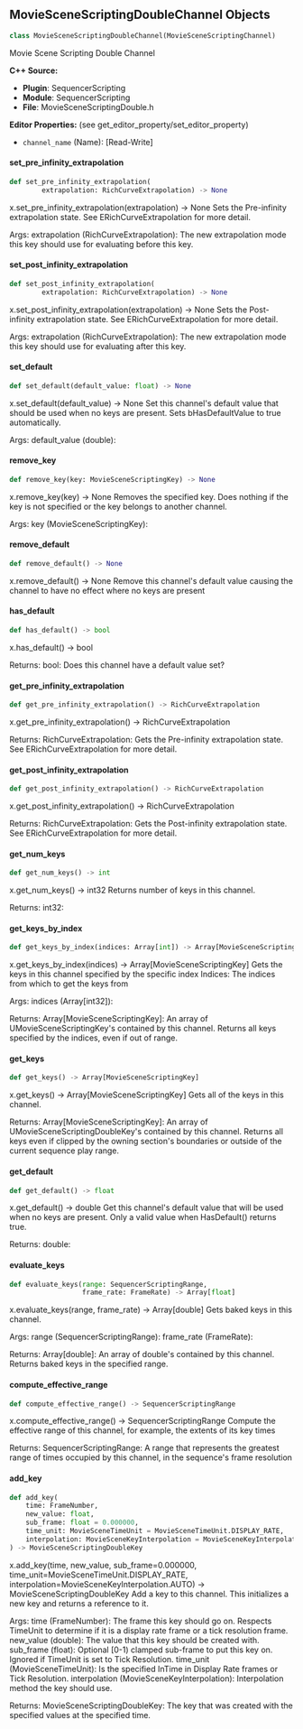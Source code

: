 ## MovieSceneScriptingDoubleChannel Objects

```python
class MovieSceneScriptingDoubleChannel(MovieSceneScriptingChannel)
```

Movie Scene Scripting Double Channel

**C++ Source:**

- **Plugin**: SequencerScripting
- **Module**: SequencerScripting
- **File**: MovieSceneScriptingDouble.h

**Editor Properties:** (see get_editor_property/set_editor_property)

- ``channel_name`` (Name):  [Read-Write]

<a id="unreal.MovieSceneScriptingDoubleChannel.set_pre_infinity_extrapolation"></a>

#### set_pre_infinity_extrapolation

```python
def set_pre_infinity_extrapolation(
        extrapolation: RichCurveExtrapolation) -> None
```

x.set_pre_infinity_extrapolation(extrapolation) -> None
Sets the Pre-infinity extrapolation state. See ERichCurveExtrapolation for more detail.

Args:
    extrapolation (RichCurveExtrapolation): The new extrapolation mode this key should use for evaluating before this key.

<a id="unreal.MovieSceneScriptingDoubleChannel.set_post_infinity_extrapolation"></a>

#### set_post_infinity_extrapolation

```python
def set_post_infinity_extrapolation(
        extrapolation: RichCurveExtrapolation) -> None
```

x.set_post_infinity_extrapolation(extrapolation) -> None
Sets the Post-infinity extrapolation state. See ERichCurveExtrapolation for more detail.

Args:
    extrapolation (RichCurveExtrapolation): The new extrapolation mode this key should use for evaluating after this key.

<a id="unreal.MovieSceneScriptingDoubleChannel.set_default"></a>

#### set_default

```python
def set_default(default_value: float) -> None
```

x.set_default(default_value) -> None
Set this channel's default value that should be used when no keys are present.
Sets bHasDefaultValue to true automatically.

Args:
    default_value (double):

<a id="unreal.MovieSceneScriptingDoubleChannel.remove_key"></a>

#### remove_key

```python
def remove_key(key: MovieSceneScriptingKey) -> None
```

x.remove_key(key) -> None
Removes the specified key. Does nothing if the key is not specified or the key belongs to another channel.

Args:
    key (MovieSceneScriptingKey):

<a id="unreal.MovieSceneScriptingDoubleChannel.remove_default"></a>

#### remove_default

```python
def remove_default() -> None
```

x.remove_default() -> None
Remove this channel's default value causing the channel to have no effect where no keys are present

<a id="unreal.MovieSceneScriptingDoubleChannel.has_default"></a>

#### has_default

```python
def has_default() -> bool
```

x.has_default() -> bool


Returns:
    bool: Does this channel have a default value set?

<a id="unreal.MovieSceneScriptingDoubleChannel.get_pre_infinity_extrapolation"></a>

#### get_pre_infinity_extrapolation

```python
def get_pre_infinity_extrapolation() -> RichCurveExtrapolation
```

x.get_pre_infinity_extrapolation() -> RichCurveExtrapolation


Returns:
    RichCurveExtrapolation: Gets the Pre-infinity extrapolation state. See ERichCurveExtrapolation for more detail.

<a id="unreal.MovieSceneScriptingDoubleChannel.get_post_infinity_extrapolation"></a>

#### get_post_infinity_extrapolation

```python
def get_post_infinity_extrapolation() -> RichCurveExtrapolation
```

x.get_post_infinity_extrapolation() -> RichCurveExtrapolation


Returns:
    RichCurveExtrapolation: Gets the Post-infinity extrapolation state. See ERichCurveExtrapolation for more detail.

<a id="unreal.MovieSceneScriptingDoubleChannel.get_num_keys"></a>

#### get_num_keys

```python
def get_num_keys() -> int
```

x.get_num_keys() -> int32
Returns number of keys in this channel.

Returns:
    int32:

<a id="unreal.MovieSceneScriptingDoubleChannel.get_keys_by_index"></a>

#### get_keys_by_index

```python
def get_keys_by_index(indices: Array[int]) -> Array[MovieSceneScriptingKey]
```

x.get_keys_by_index(indices) -> Array[MovieSceneScriptingKey]
Gets the keys in this channel specified by the specific index
Indices: The indices from which to get the keys from

Args:
    indices (Array[int32]): 

Returns:
    Array[MovieSceneScriptingKey]: An array of UMovieSceneScriptingKey's contained by this channel. Returns all keys specified by the indices, even if out of range.

<a id="unreal.MovieSceneScriptingDoubleChannel.get_keys"></a>

#### get_keys

```python
def get_keys() -> Array[MovieSceneScriptingKey]
```

x.get_keys() -> Array[MovieSceneScriptingKey]
Gets all of the keys in this channel.

Returns:
    Array[MovieSceneScriptingKey]: An array of UMovieSceneScriptingDoubleKey's contained by this channel. Returns all keys even if clipped by the owning section's boundaries or outside of the current sequence play range.

<a id="unreal.MovieSceneScriptingDoubleChannel.get_default"></a>

#### get_default

```python
def get_default() -> float
```

x.get_default() -> double
Get this channel's default value that will be used when no keys are present. Only a valid
value when HasDefault() returns true.

Returns:
    double:

<a id="unreal.MovieSceneScriptingDoubleChannel.evaluate_keys"></a>

#### evaluate_keys

```python
def evaluate_keys(range: SequencerScriptingRange,
                  frame_rate: FrameRate) -> Array[float]
```

x.evaluate_keys(range, frame_rate) -> Array[double]
Gets baked keys in this channel.

Args:
    range (SequencerScriptingRange): 
    frame_rate (FrameRate): 

Returns:
    Array[double]: An array of double's contained by this channel. Returns baked keys in the specified range.

<a id="unreal.MovieSceneScriptingDoubleChannel.compute_effective_range"></a>

#### compute_effective_range

```python
def compute_effective_range() -> SequencerScriptingRange
```

x.compute_effective_range() -> SequencerScriptingRange
Compute the effective range of this channel, for example, the extents of its key times

Returns:
    SequencerScriptingRange: A range that represents the greatest range of times occupied by this channel, in the sequence's frame resolution

<a id="unreal.MovieSceneScriptingDoubleChannel.add_key"></a>

#### add_key

```python
def add_key(
    time: FrameNumber,
    new_value: float,
    sub_frame: float = 0.000000,
    time_unit: MovieSceneTimeUnit = MovieSceneTimeUnit.DISPLAY_RATE,
    interpolation: MovieSceneKeyInterpolation = MovieSceneKeyInterpolation.AUTO
) -> MovieSceneScriptingDoubleKey
```

x.add_key(time, new_value, sub_frame=0.000000, time_unit=MovieSceneTimeUnit.DISPLAY_RATE, interpolation=MovieSceneKeyInterpolation.AUTO) -> MovieSceneScriptingDoubleKey
Add a key to this channel. This initializes a new key and returns a reference to it.

Args:
    time (FrameNumber): The frame this key should go on. Respects TimeUnit to determine if it is a display rate frame or a tick resolution frame.
    new_value (double): The value that this key should be created with.
    sub_frame (float): Optional [0-1) clamped sub-frame to put this key on. Ignored if TimeUnit is set to Tick Resolution.
    time_unit (MovieSceneTimeUnit): Is the specified InTime in Display Rate frames or Tick Resolution.
    interpolation (MovieSceneKeyInterpolation): Interpolation method the key should use.

Returns:
    MovieSceneScriptingDoubleKey: The key that was created with the specified values at the specified time.

<a id="unreal.MovieSceneScriptingEventKey"></a>
